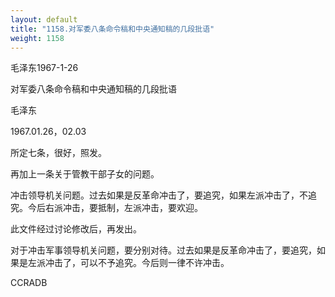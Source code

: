 ```yaml
---
layout: default
title: "1158.对军委八条命令稿和中央通知稿的几段批语"
weight: 1158
---
```


毛泽东1967-1-26

对军委八条命令稿和中央通知稿的几段批语

毛泽东

1967.01.26，02.03

所定七条，很好，照发。

再加上一条关于管教干部子女的问题。

冲击领导机关问题。过去如果是反革命冲击了，要追究，如果左派冲击了，不追究。今后右派冲击，要抵制，左派冲击，要欢迎。

此文件经过讨论修改后，再发出。

对于冲击军事领导机关问题，要分别对待。过去如果是反革命冲击了，要追究，如果是左派冲击了，可以不予追究。今后则一律不许冲击。

CCRADB

